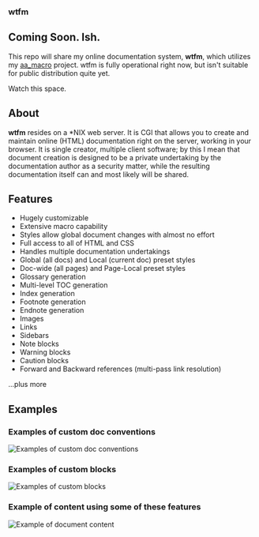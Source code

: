 ### wtfm

## Coming Soon. Ish.

This repo will share my online documentation system, **wtfm**, which utilizes my
[aa_macro](https://github.com/fyngyrz/aa_macro)
project. wtfm is fully operational right now, but isn't suitable
for public distribution quite yet.

Watch this space.

## About

**wtfm** resides on a \*NIX web server. It is CGI that allows you to
create and maintain online \(HTML\) documentation right on the server,
working in your browser. It is single creator, multiple client software;
by this I mean that document creation is designed to be a private
undertaking by the documentation author as a security matter, while the
resulting documentation itself can and most likely will be shared.

## Features

* Hugely customizable
* Extensive macro capability
* Styles allow global document changes with almost no effort
* Full access to all of HTML and CSS
* Handles multiple documentation undertakings
* Global (all docs) and Local (current doc) preset styles
* Doc-wide (all pages) and Page-Local preset styles
* Glossary generation
* Multi-level TOC generation
* Index generation
* Footnote generation
* Endnote generation
* Images
* Links
* Sidebars
* Note blocks
* Warning blocks
* Caution blocks
* Forward and Backward references \(multi-pass link resolution\)

...plus more

## Examples

### Examples of custom doc conventions
![Examples of custom doc conventions](http://fyngyrz.com/images/wtfmx1.png)

### Examples of custom blocks
![Examples of custom blocks](http://fyngyrz.com/images/wtfmx2.png)

### Example of content using some of these features
![Example of document content](http://fyngyrz.com/images/wtfmx3.png)
